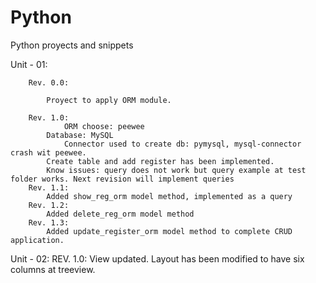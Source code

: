 # Python
Python proyects and snippets

Unit - 01:

		Rev. 0.0:

			Proyect to apply ORM module.

		Rev. 1.0:
		        ORM choose: peewee 
			Database: MySQL
           		Connector used to create db: pymysql, mysql-connector crash wit peewee.
			Create table and add register has been implemented.
			Know issues: query does not work but query example at test folder works. Next revision will implement queries
		Rev. 1.1:
			Added show_reg_orm model method, implemented as a query
		Rev. 1.2:
			Added delete_reg_orm model method
		Rev. 1.3:
			Added update_register_orm model method to complete CRUD application.

Unit - 02:
		REV. 1.0:
				View updated. Layout has been modified to have six columns at treeview.


